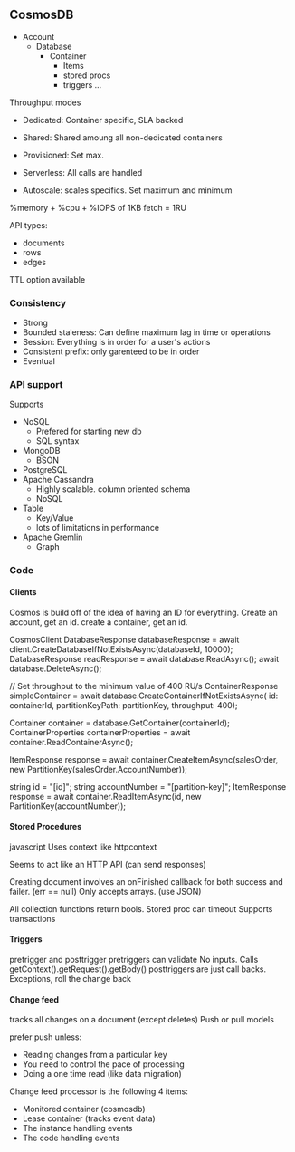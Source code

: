 ## CosmosDB

* Account
  * Database
    * Container
      * Items
      * stored procs
      * triggers
      ...



Throughput modes
* Dedicated: Container specific, SLA backed
* Shared: Shared amoung all non-dedicated containers

* Provisioned: Set max.
* Serverless: All calls are handled
* Autoscale: scales specifics. Set maximum and minimum

%memory + %cpu + %IOPS of 1KB fetch = 1RU

API types:
* documents
* rows
* edges

TTL option available

### Consistency
* Strong
* Bounded staleness: Can define maximum lag in time or operations
* Session: Everything is in order for a user's actions
* Consistent prefix: only garenteed to be in order
* Eventual

### API support

Supports
* NoSQL
  * Prefered for starting new db
  * SQL syntax
* MongoDB
  * BSON
* PostgreSQL
* Apache Cassandra
  * Highly scalable. column oriented schema
  * NoSQL
* Table
  * Key/Value
  * lots of limitations in performance
* Apache Gremlin
  * Graph


### Code

#### Clients
Cosmos is build off of the idea of having an ID for everything. Create an account, get an id. create a container, get an id.

CosmosClient
DatabaseResponse databaseResponse = await client.CreateDatabaseIfNotExistsAsync(databaseId, 10000);
DatabaseResponse readResponse = await database.ReadAsync();
await database.DeleteAsync();

// Set throughput to the minimum value of 400 RU/s
ContainerResponse simpleContainer = await database.CreateContainerIfNotExistsAsync(
    id: containerId,
    partitionKeyPath: partitionKey,
    throughput: 400);

Container container = database.GetContainer(containerId);
ContainerProperties containerProperties = await container.ReadContainerAsync();

ItemResponse<SalesOrder> response = await container.CreateItemAsync(salesOrder, new PartitionKey(salesOrder.AccountNumber));

string id = "[id]";
string accountNumber = "[partition-key]";
ItemResponse<SalesOrder> response = await container.ReadItemAsync(id, new PartitionKey(accountNumber));

#### Stored Procedures
javascript
Uses context like httpcontext

Seems to act like an HTTP API
(can send responses)

Creating document involves an onFinished callback for both success and failer. (err == null)
Only accepts arrays. (use JSON)

All collection functions return bools. Stored proc can timeout
Supports transactions

#### Triggers
pretrigger and posttrigger
pretriggers can validate
No inputs. Calls getContext().getRequest().getBody()
posttriggers are just call backs. Exceptions, roll the change back

#### Change feed
tracks all changes on a document (except deletes)
Push or pull models

prefer push unless:
* Reading changes from a particular key
* You need to control the pace of processing
* Doing a one time read (like data migration)

Change feed processor is the following 4 items:
* Monitored container (cosmosdb)
* Lease container (tracks event data)
* The instance handling events
* The code handling events


